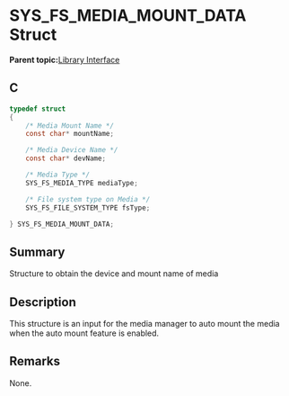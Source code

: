 # SYS\_FS\_MEDIA\_MOUNT\_DATA Struct

**Parent topic:**[Library Interface](GUID-42556FDF-A632-49FE-8A5E-9303A926578C.md)

## C

```c
typedef struct
{
    /* Media Mount Name */
    const char* mountName;

    /* Media Device Name */
    const char* devName;

    /* Media Type */
    SYS_FS_MEDIA_TYPE mediaType;

    /* File system type on Media */
    SYS_FS_FILE_SYSTEM_TYPE fsType;

} SYS_FS_MEDIA_MOUNT_DATA;

```

## Summary

Structure to obtain the device and mount name of media

## Description

This structure is an input for the media manager to auto mount the media<br />when the auto mount feature is enabled.

## Remarks

None.

